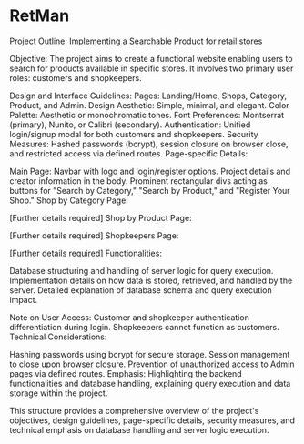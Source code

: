 # RetMan

Project Outline: Implementing a Searchable Product for retail stores

Objective:
The project aims to create a functional website enabling users to search for products available in specific stores. 
It involves two primary user roles: customers and shopkeepers.

Design and Interface Guidelines:
Pages: Landing/Home, Shops, Category, Product, and Admin.
Design Aesthetic: Simple, minimal, and elegant.
Color Palette: Aesthetic or monochromatic tones.
Font Preferences: Montserrat (primary), Nunito, or Calibri (secondary).
Authentication: Unified login/signup modal for both customers and shopkeepers.
Security Measures: Hashed passwords (bcrypt), session closure on browser close, and restricted access via defined routes.
Page-specific Details:

Main Page:
Navbar with logo and login/register options.
Project details and creator information in the body.
Prominent rectangular divs acting as buttons for "Search by Category," "Search by Product," and "Register Your Shop."
Shop by Category Page:

[Further details required]
Shop by Product Page:

[Further details required]
Shopkeepers Page:

[Further details required]
Functionalities:

Database structuring and handling of server logic for query execution.
Implementation details on how data is stored, retrieved, and handled by the server.
Detailed explanation of database schema and query execution impact.

Note on User Access:
Customer and shopkeeper authentication differentiation during login.
Shopkeepers cannot function as customers.
Technical Considerations:

Hashing passwords using bcrypt for secure storage.
Session management to close upon browser closure.
Prevention of unauthorized access to Admin pages via defined routes.
Emphasis:
Highlighting the backend functionalities and database handling, explaining query execution and data storage within the project.

This structure provides a comprehensive overview of the project's objectives, design guidelines, 
page-specific details, security measures, and technical emphasis on database handling and server logic execution.
